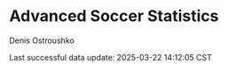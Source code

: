 # Advanced Soccer Statistics
Denis Ostroushko

<!-- gfm -->

Last successful data update: 2025-03-22 14:12:05 CST
